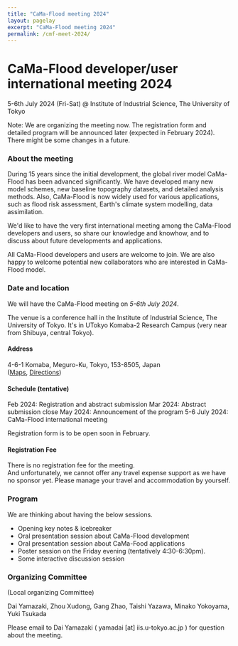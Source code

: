 ```yaml
---
title: "CaMa-Flood meeting 2024"
layout: pagelay
excerpt: "CaMa-Flood meeting 2024"
permalink: /cmf-meet-2024/
---
```


# CaMa-Flood developer/user international meeting 2024

5-6th July 2024 (Fri-Sat) @ Institute of Industrial Science, The University of Tokyo

Note: We are organizing the meeting now. The registration form and detailed program will be announced later (expected in February 2024). There might be some changes in a future.


### About the meeting
During 15 years since the initial development, the global river model CaMa-Flood has been advanced significantly. We have developed many new model schemes, new baseline topography datasets, and detailed analysis methods. Also, CaMa-Flood is now widely used for various applications, such as flood risk assessment, Earth's climate system modelling, data assimilation. 

We'd like to have the very first international meeting among the CaMa-Flood developers and users, so share our knowledge and knowhow, and to discuss about future developments and applications. 

All CaMa-Flood developers and users are welcome to join. We are also happy to welcome potential new collaborators who are interested in CaMa-Flood model.

### Date and location
We will have the CaMa-Flood meeting on *5-6th July 2024*.

The venue is a conference hall in the Institute of Industrial Science, The University of Tokyo. It's in UTokyo Komaba-2 Research Campus (very near from Shibuya, central Tokyo).

#### Address
4-6-1 Komaba, Meguro-Ku, Tokyo, 153-8505, Japan<br/>
(<a href="https://goo.gl/maps/SNCw9DrqL6Rzs4XM9">Maps</a>, <a href="https://www.iis.u-tokyo.ac.jp/en/access/">Directions</a>)

#### Schedule (tentative)

Feb 2024: Registration and abstract submission
Mar 2024: Abstract submission close
May 2024: Announcement of the program
5-6 July 2024: CaMa-Flood international meeting

Registration form is to be open soon in February.

#### Registration Fee
There is no registration fee for the meeting.<br>
And unfortunately, we cannot offer any travel expense support as we have no sponsor yet. Please manage your travel and accommodation by yourself.


### Program
We are thinking about having the below sessions.

- Opening key notes & icebreaker
- Oral presentation session about CaMa-Flood development
- Oral presentation session about CaMa-Food applications
- Poster session on the Friday evening (tentatively 4:30-6:30pm).
- Some interactive discussion session

### Organizing Committee
(Local organizing Committee)

Dai Yamazaki, Zhou Xudong, Gang Zhao, Taishi Yazawa, Minako Yokoyama, Yuki Tsukada

Please email to Dai Yamazaki ( yamadai [at] iis.u-tokyo.ac.jp ) for question about the meeting.

